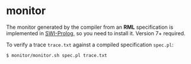 # monitor

The monitor generated by the compiler from an **RML** specification is implemented in [SWI-Prolog](http://www.swi-prolog.org/), so you need to install it. Version 7+ required.

To verify a trace `trace.txt` against a compiled specification `spec.pl`:

    $ monitor/monitor.sh spec.pl trace.txt
